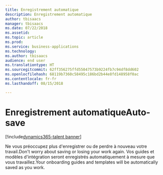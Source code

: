 ```yaml
---
title: Enregistrement automatique
description: Enregistrement automatique
author: tbisaacs
manager: tbisaacs
ms.date: 07/22/2018
ms.assetid: 
ms.topic: article
ms.prod: 
ms.service: business-applications
ms.technology: 
ms.author: tbisaacs
audience: end user
ms.translationtype: HT
ms.sourcegitcommit: 62ff356275ffd55047573b9224fb7c94df8dd602
ms.openlocfilehash: 68119b7360c58495c186bd2b44e8fd148958f0ac
ms.contentlocale: fr-fr
ms.lasthandoff: 08/15/2018

---
```

#  <a name="auto-save"></a><span data-ttu-id="da1e4-103">Enregistrement automatique</span><span class="sxs-lookup"><span data-stu-id="da1e4-103">Auto-save</span></span>

[!include[dynamics365-talent banner](../../includes/dynamics365-talent.md)]





<span data-ttu-id="da1e4-104">Ne vous préoccupez plus d'enregistrer ou de perdre à nouveau votre travail.</span><span class="sxs-lookup"><span data-stu-id="da1e4-104">Don't worry about saving or losing your work again.</span></span> <span data-ttu-id="da1e4-105">Vos guides et modèles d'intégration seront enregistrés automatiquement à mesure que vous travaillez.</span><span class="sxs-lookup"><span data-stu-id="da1e4-105">Your onboarding guides and templates will be automatically saved as you work.</span></span>

